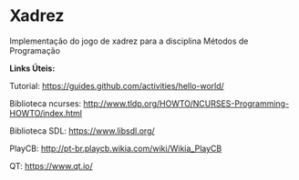 # Xadrez
Implementação do jogo de xadrez para a disciplina Métodos de Programação

**Links Úteis:**

Tutorial:             https://guides.github.com/activities/hello-world/

Biblioteca ncurses:   http://www.tldp.org/HOWTO/NCURSES-Programming-HOWTO/index.html

Biblioteca SDL:       https://www.libsdl.org/

PlayCB:               http://pt-br.playcb.wikia.com/wiki/Wikia_PlayCB

QT:                   https://www.qt.io/ 
